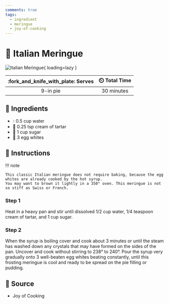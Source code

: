 ```yaml
---
comments: true
tags:
  - ingredient
  - meringue
  - joy-of-cooking
---
```

# :egg: Italian Meringue

![Italian Meringue](../../assets/images/italian-meringue.jpg){ loading=lazy }

| :fork_and_knife_with_plate: Serves | :timer_clock: Total Time |
|:----------------------------------:|:-----------------------: |
| 9-in pie | 30 minutes |

## :salt: Ingredients

- :droplet: 0.5 cup water
- :rice: 0.25 tsp cream of tartar
- :candy: 1 cup sugar
- :egg: 3 egg whites

## :pencil: Instructions

!!! note

    This classic Italian meringue does not require baking, because the egg whites are already cooked by the hot syrup.
    You may want to brown it lightly in a 350° oven. This meringue is not so stiff as Swiss or French.

### Step 1

Heat in a heavy pan and stir until dissolved 1/2 cup water, 1/4 teaspoon cream of tartar, and 1 cup sugar.

### Step 2

When the syrup is boiling cover and cook about 3 minutes or until the steam has washed down any crystals that may have
formed on the sides of the pan. Uncover and cook without stirring to 238° to 240°. Pour the syrup very gradually onto
3 well-beaten egg whites beating constantly, until this frosting meringue is cool and ready to be spread on the pie
filling or pudding.

## :link: Source

- Joy of Cooking
